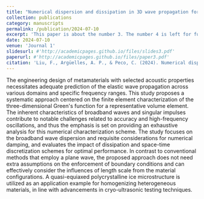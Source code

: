 ```yaml
---
title: "Numerical dispersion and dissipation in 3D wave propagation for polycrystalline homogenization"
collection: publications
category: manuscripts
permalink: /publication/2024-07-10
excerpt: 'This paper is about the number 3. The number 4 is left for future work.'
date: 2024-07-10
venue: 'Journal 1'
slidesurl: #'http://academicpages.github.io/files/slides3.pdf'
paperurl: #'http://academicpages.github.io/files/paper3.pdf'
citation: 'Liu, F., Argüelles, A. P., & Peco, C. (2024). Numerical dispersion and dissipation in 3D wave propagation for polycrystalline homogenization. Finite Elements in Analysis and Design, 240, 104212.'
---
```


The engineering design of metamaterials with selected acoustic properties necessitates adequate prediction of the elastic wave propagation across various domains and specific frequency ranges. This study proposes a systematic approach centered on the finite element characterization of the three-dimensional Green's function for a representative volume element. The inherent characteristics of broadband waves and singular impulses contribute to notable challenges related to accuracy and high-frequency oscillations, and thus the emphasis is set on providing an exhaustive analysis for this numerical characterization scheme. The study focuses on the broadband wave dispersion and requisite considerations for numerical damping, and evaluates the impact of dissipation and space-time discretization schemes for optimal performance. In contrast to conventional methods that employ a plane wave, the proposed approach does not need extra assumptions on the enforcement of boundary conditions and can effectively consider the influences of length scale from the material configurations. A quasi-equiaxed polycrystalline ice microstructure is utilized as an application example for homogenizing heterogeneous materials, in line with advancements in cryo-ultrasonic testing techniques.